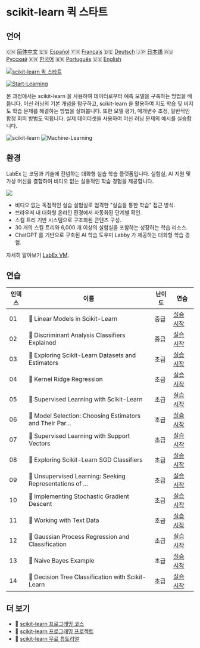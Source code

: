 # scikit-learn 퀵 스타트

## 언어

🇨🇳 [简体中文](README_zh.md) 🇪🇸 [Español](README_es.md) 🇫🇷 [Français](README_fr.md) 🇩🇪 [Deutsch](README_de.md) 🇯🇵 [日本語](README_ja.md) 🇷🇺 [Русский](README_ru.md) 🇰🇷 [한국어](README_ko.md) 🇧🇷 [Português](README_pt.md) 🇺🇸 [English](README.md) 

[![scikit-learn 퀵 스타트](https://cover-creator.labex.io/quick-start-with-scikit-learn.png?lang=ko)](https://labex.io/ko/courses/quick-start-with-scikit-learn)

[![Start-Learning](https://img.shields.io/badge/Start-Learning-whitesmoke?style=for-the-badge)](https://labex.io/ko/courses/quick-start-with-scikit-learn)

본 과정에서는 scikit-learn 을 사용하여 데이터로부터 예측 모델을 구축하는 방법을 배웁니다. 머신 러닝의 기본 개념을 탐구하고, scikit-learn 을 활용하여 지도 학습 및 비지도 학습 문제를 해결하는 방법을 살펴봅니다. 또한 모델 평가, 매개변수 조정, 일반적인 함정 회피 방법도 익힙니다. 실제 데이터셋을 사용하여 머신 러닝 문제의 예시를 실습합니다.

![scikit-learn](https://img.shields.io/badge/scikit-learn-whitesmoke?style=for-the-badge&logo=scikit-learn)
![Machine-Learning](https://img.shields.io/badge/Machine-Learning-whitesmoke?style=for-the-badge&logo=machine-learning)


## 환경

LabEx 는 코딩과 기술에 전념하는 대화형 실습 학습 플랫폼입니다. 실험실, AI 지원 및 가상 머신을 결합하여 비디오 없는 실용적인 학습 경험을 제공합니다.

![](https://tutorial-screenshot.getvm.io/images/vm-1725247253.png)

- 비디오 없는 독점적인 실습 실험실로 엄격한 "실습을 통한 학습" 접근 방식.
- 브라우저 내 대화형 온라인 환경에서 자동화된 단계별 확인.
- 스킬 트리 기반 시스템으로 구조화된 콘텐츠 구성.
- 30 개의 스킬 트리와 6,000 개 이상의 실험실을 포함하는 성장하는 학습 리소스.
- ChatGPT 를 기반으로 구축된 AI 학습 도우미 Labby 가 제공하는 대화형 학습 경험.

자세히 알아보기 [LabEx VM](https://support.labex.io/using-labex/virtual-machine).

## 연습

|   인덱스 | 이름                                                     | 난이도   | 연습                                                                                                                                     |
|----------|----------------------------------------------------------|----------|------------------------------------------------------------------------------------------------------------------------------------------|
|       01 | 📖 Linear Models in Scikit-Learn                         | 중급     | <a target='_blank' href='https://labex.io/ko/tutorials/ml-linear-models-in-scikit-learn-71093'>실습 시작</a>                             |
|       02 | 📖 Discriminant Analysis Classifiers Explained           | 중급     | <a target='_blank' href='https://labex.io/ko/tutorials/ml-discriminant-analysis-classifiers-explained-71094'>실습 시작</a>               |
|       03 | 📖 Exploring Scikit-Learn Datasets and Estimators        | 초급     | <a target='_blank' href='https://labex.io/ko/tutorials/ml-exploring-scikit-learn-datasets-and-estimators-71095'>실습 시작</a>            |
|       04 | 📖 Kernel Ridge Regression                               | 초급     | <a target='_blank' href='https://labex.io/ko/tutorials/ml-kernel-ridge-regression-71096'>실습 시작</a>                                   |
|       05 | 📖 Supervised Learning with Scikit-Learn                 | 초급     | <a target='_blank' href='https://labex.io/ko/tutorials/ml-supervised-learning-with-scikit-learn-71097'>실습 시작</a>                     |
|       06 | 📖 Model Selection: Choosing Estimators and Their Par... | 초급     | <a target='_blank' href='https://labex.io/ko/tutorials/ml-model-selection-choosing-estimators-and-their-parameters-71098'>실습 시작</a>  |
|       07 | 📖 Supervised Learning with Support Vectors              | 초급     | <a target='_blank' href='https://labex.io/ko/tutorials/ml-supervised-learning-with-support-vectors-71099'>실습 시작</a>                  |
|       08 | 📖 Exploring Scikit-Learn SGD Classifiers                | 초급     | <a target='_blank' href='https://labex.io/ko/tutorials/ml-exploring-scikit-learn-sgd-classifiers-71100'>실습 시작</a>                    |
|       09 | 📖 Unsupervised Learning: Seeking Representations of ... | 초급     | <a target='_blank' href='https://labex.io/ko/tutorials/ml-unsupervised-learning-seeking-representations-of-the-data-71101'>실습 시작</a> |
|       10 | 📖 Implementing Stochastic Gradient Descent              | 초급     | <a target='_blank' href='https://labex.io/ko/tutorials/ml-implementing-stochastic-gradient-descent-71102'>실습 시작</a>                  |
|       11 | 📖 Working with Text Data                                | 초급     | <a target='_blank' href='https://labex.io/ko/tutorials/ml-working-with-text-data-71103'>실습 시작</a>                                    |
|       12 | 📖 Gaussian Process Regression and Classification        | 초급     | <a target='_blank' href='https://labex.io/ko/tutorials/ml-gaussian-process-regression-and-classification-71104'>실습 시작</a>            |
|       13 | 📖 Naive Bayes Example                                   | 초급     | <a target='_blank' href='https://labex.io/ko/tutorials/ml-naive-bayes-example-71106'>실습 시작</a>                                       |
|       14 | 📖 Decision Tree Classification with Scikit-Learn        | 초급     | <a target='_blank' href='https://labex.io/ko/tutorials/ml-decision-tree-classification-with-scikit-learn-71107'>실습 시작</a>            |

## 더 보기

- 🔗 [scikit-learn 프로그래밍 코스](https://github.com/labex-labs/awesome-programming-courses)
- 🔗 [scikit-learn 프로그래밍 프로젝트](https://github.com/labex-labs/awesome-programming-projects)
- 🔗 [scikit-learn 무료 튜토리얼](https://github.com/labex-labs/sklearn-free-tutorials)

